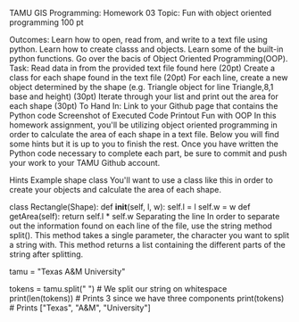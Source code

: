 TAMU GIS Programming: Homework 03
Topic: Fun with object oriented programming 100 pt

Outcomes:
Learn how to open, read from, and write to a text file using python.
Learn how to create classs and objects.
Learn some of the built-in python functions.
Go over the bacis of Object Oriented Programming(OOP).
Task:
Read data in from the provided text file found here (20pt)
Create a class for each shape found in the text file (20pt)
For each line, create a new object determined by the shape (e.g. Triangle object for line Triangle,8,1 base and height) (30pt)
Iterate through your list and print out the area for each shape (30pt)
To Hand In:
Link to your Github page that contains the Python code
Screenshot of Executed Code Printout
Fun with OOP
In this homework assignment, you'll be utilizing object oriented programming in order to calculate the area of each shape in a text file. Below you will find some hints but it is up to you to finish the rest. Once you have written the Python code necessary to complete each part, be sure to commit and push your work to your TAMU Github account.

Hints
Example shape class
You'll want to use a class like this in order to create your objects and calculate the area of each shape.

class Rectangle(Shape):
    def __init__(self, l, w):
        self.l = l
        self.w = w
    def getArea(self):
        return self.l * self.w
Separating the line
In order to separate out the information found on each line of the file, use the string method split(). This method takes a single parameter, the character you want to split a string with. This method returns a list containing the different parts of the string after splitting.

tamu = "Texas A&M University"

tokens = tamu.split(" ") # We split our string on whitespace
print(len(tokens)) # Prints 3 since we have three components
print(tokens) # Prints ["Texas", "A&M", "University"]

